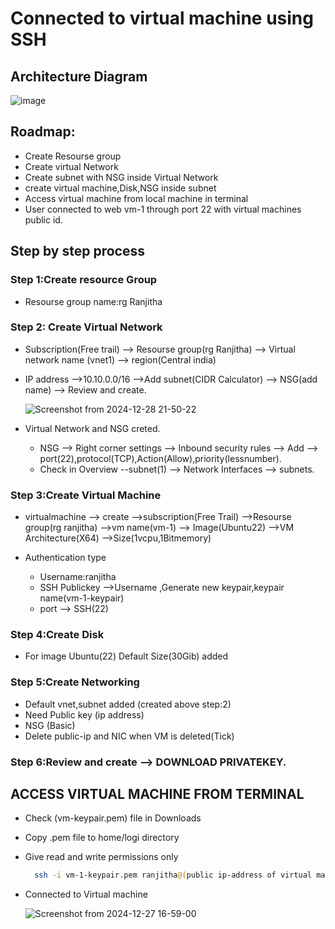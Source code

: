 # Connected to virtual machine using SSH

## Architecture Diagram

![image](https://github.com/user-attachments/assets/57d3ff5d-812e-4d48-9f38-9e056a9aec51)

## Roadmap:
- Create Resourse group
- Create virtual Network
- Create subnet with NSG inside Virtual Network
- create virtual machine,Disk,NSG inside subnet
- Access virtual machine from local machine in terminal
- User connected to web vm-1 through port 22 with virtual machines public id.

## Step by step process

### Step 1:Create resource Group
     
- Resourse group name:rg Ranjitha

### Step 2: Create Virtual Network

- Subscription(Free trail) --> Resourse group(rg Ranjitha) --> Virtual network name (vnet1) --> region(Central india)

- IP address -->10.10.0.0/16 -->Add subnet(CIDR Calculator) --> NSG(add name) --> Review and create.

  ![Screenshot from 2024-12-28 21-50-22](https://github.com/user-attachments/assets/0158b57b-8266-41ff-93fd-fcf155c8cba6)



- Virtual Network and NSG creted.

  - NSG --> Right corner settings --> Inbound security rules --> Add --> port(22),protocol(TCP),Action(Allow),priority(lessnumber).
  - Check in Overview --subnet(1) --> Network Interfaces --> subnets.

### Step 3:Create Virtual Machine

-    virtualmachine --> create -->subscription(Free Trail) -->Resourse group(rg ranjitha) -->vm name(vm-1) --> Image(Ubuntu22) -->VM Architecture(X64) -->Size(1vcpu,1Bitmemory)

-   Authentication type
      - Username:ranjitha
      - SSH Publickey -->Username ,Generate new keypair,keypair name(vm-1-keypair)
      - port --> SSH(22)

### Step 4:Create Disk

 -  For image Ubuntu(22) Default Size(30Gib) added

### Step 5:Create Networking

 - Default vnet,subnet added (created above step:2)
 - Need Public key (ip address)
 - NSG (Basic)
 - Delete public-ip and NIC when VM is deleted(Tick)

### Step 6:Review and create --> DOWNLOAD PRIVATEKEY.

## ACCESS VIRTUAL MACHINE FROM TERMINAL

- Check (vm-keypair.pem) file in Downloads
- Copy .pem file to home/logi directory
- Give read and write permissions only

    ```bash
      ssh -i vm-1-keypair.pem ranjitha@(public ip-address of virtual machine)
     ```
- Connected to Virtual machine

  ![Screenshot from 2024-12-27 16-59-00](https://github.com/user-attachments/assets/25862e04-b38e-43c2-93e0-be7296e34857)







